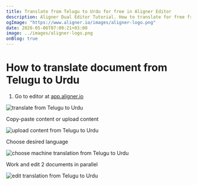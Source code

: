 ```yaml
---
title: Translate from Telugu to Urdu for free in Aligner Editor
description: Aligner Dual Editor Tutorial. How to translate for free from Telugu to Urdu. Aligner is multilingual document management platform. 
ogImage: "https://www.aligner.io/images/aligner-logo.png"
date: 2020-05-06T07:09:21+03:00
image: ../images/aligner-logo.png
onBlog: true
---
```


# How to translate document from Telugu to Urdu

1. Go to editor at [app.aligner.io](https://app.aligner.io "Aligner App web page")

![translate from Telugu to Urdu](../aligner-blank-editor.png "translate from Telugu to Urdu")

Copy-paste content or upload content

![upload content from Telugu to Urdu](../aligner-uploaded-document.png "upload content from Telugu to Urdu")

Choose desired language

![choose machine translation from Telugu to Urdu](../aligner-language-dropdown.png "choose machine translation from Telugu to Urdu")

Work and edit 2 documents in parallel

![edit translation from Telugu to Urdu](../aligner-double-sitded-editor.png "edit translation from Telugu to Urdu")

